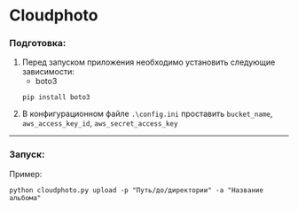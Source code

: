 # Cloudphoto

### Подготовка:
1. Перед запуском приложения необходимо установить следующие зависимости:
   - boto3 
    ```shell
    pip install boto3
    ```
2. В конфигурационном файле ```.\config.ini``` проставить 
```bucket_name```, ```aws_access_key_id```, ```aws_secret_access_key```
___
### Запуск:
Пример:
```shell
python cloudphoto.py upload -p "Путь/до/директории" -a "Название альбома" 
```
